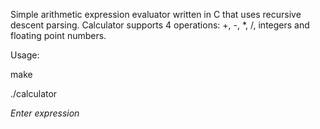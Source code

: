 Simple arithmetic expression evaluator written in C that uses recursive descent parsing. Calculator supports 4 operations: +, -, *, /, integers
and floating point numbers.

Usage:

make

./calculator

*Enter expression*
